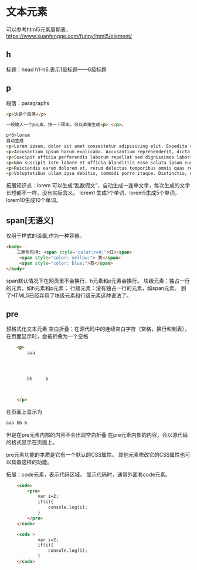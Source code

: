 # 文本元素
可以参考html5元素周期表，https://www.xuanfengge.com/funny/html5/element/

## h
标题：head
h1-h6,表示1级标题——6级标题

## p
段落：paragraphs
```html
<p>这是个段落</p>

一般输入一个p元素，按一下回车，可以直接生成<p> </p>。

```

```html
p*6>lorem
自动生成
<p>Lorem ipsum, dolor sit amet consectetur adipisicing elit. Expedita culpa magnam accusantium? Officiis rem natus ea omnis aliquid vel quam vero ut hic, architecto labore veritatis repellendus atque fuga pariatur.</p>
<p>Accusantium ipsum harum explicabo. Accusantium reprehenderit, dicta sint pariatur expedita harum sed similique facilis. Dolore, at. Laboriosam, in! Cumque nam repellendus cupiditate nulla ipsam alias voluptatem tempore, dolorem doloremque quibusdam.</p>
<p>Suscipit officia perferendis laborum repellat sed dignissimos laboriosam, delectus tempore at architecto voluptatem blanditiis harum eligendi reprehenderit corrupti cupiditate! Aspernatur recusandae aliquam, et aut in laborum asperiores ab quia reprehenderit.</p>
<p>Non suscipit iste labore et officia blanditiis esse soluta ipsum eum excepturi harum tenetur architecto repudiandae ipsa, totam dolor qui impedit debitis possimus unde ducimus at necessitatibus. Eaque, vel minima!</p>
<p>Reiciendis earum dolorem et, rerum delectus temporibus omnis quas rem recusandae nisi voluptatibus! Cum recusandae perspiciatis laborum rem modi explicabo ipsum incidunt doloremque alias et accusamus maiores, voluptate, quae quos.</p>
<p>Voluptatibus ullam ipsa debitis, commodi porro itaque. Distinctio, magnam quasi. Ratione laboriosam voluptate quis, corporis vitae quae dignissimos, nihil eos amet vero similique, nostrum optio. Accusamus, consequuntur eius. Accusantium, perferendis!</p>
```

拓展知识点：lorem 可以生成“乱数假文”，自动生成一连串文字，每次生成的文字长短都不一样，没有实际含义。
lorem1 生成1个单词，lorem5生成5个单词，lorem10生成10个单词。

## span[无语义]
仅用于样式的设置,作为一种容器。
```html
<body>
    三原色包括: <span style="color:red;">红</span> 
     <span style="color: yellow;"> 黄</span> 
     <span style="color: blue;">蓝</span>   
</body>
```
span默认情况下在网页里不会换行，h元素和p元素会换行。
块级元素：独占一行的元素，如h元素和p元素；
行级元素：没有独占一行的元素，如span元素。
到了HTML5已经弃用了块级元素和行级元素这种说法了。

## pre
预格式化文本元素
空白折叠：在源代码中的连续空白字符（空格，换行和制表），在页面显示时，会被折叠为一个空格
```html
    <p>
        aaa




        bb     b



    </p>
```
在页面上显示为
```html
aaa bb b
```

但是在pre元素内部的内容不会出现空白折叠
在pre元素内部的内容，会以源代码的格式显示在页面上。

pre元素功能的本质是它有一个默认的CSS属性。
其他元素修改它的CSS属性也可以具备这样的功能。

拓展：code元素，表示代码区域。
显示代码时，通常外面套code元素。
```html
    <code>
        <pre>
            var i=2;
            if(i){
                console.log(i);
            }
        </pre>
    </code>

    <code >
            var i=2;
            if(i){
                console.log(i);
            }
    </code>

```


